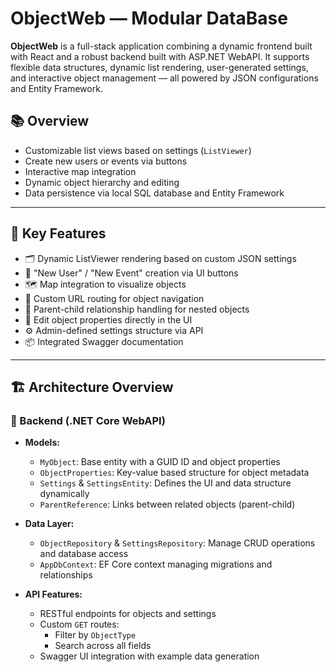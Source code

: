 # ObjectWeb — Modular DataBase

**ObjectWeb** is a full-stack application combining a dynamic frontend built with React and a robust backend built with ASP.NET WebAPI. It supports flexible data structures, dynamic list rendering, user-generated settings, and interactive object management — all powered by JSON configurations and Entity Framework.

## 📚 Overview

- Customizable list views based on settings (`ListViewer`)
- Create new users or events via buttons
- Interactive map integration
- Dynamic object hierarchy and editing
- Data persistence via local SQL database and Entity Framework

---

## 🌟 Key Features

- 🗂️ Dynamic ListViewer rendering based on custom JSON settings
- 👤 "New User" / "New Event" creation via UI buttons
- 🗺️ Map integration to visualize objects
- 🧭 Custom URL routing for object navigation
- 🧱 Parent-child relationship handling for nested objects
- 📝 Edit object properties directly in the UI
- ⚙️ Admin-defined settings structure via API
- 📦 Integrated Swagger documentation

---

## 🏗️ Architecture Overview

### 🔧 Backend (.NET Core WebAPI)

- **Models:**
  - `MyObject`: Base entity with a GUID ID and object properties
  - `ObjectProperties`: Key-value based structure for object metadata
  - `Settings` & `SettingsEntity`: Defines the UI and data structure dynamically
  - `ParentReference`: Links between related objects (parent-child)

- **Data Layer:**
  - `ObjectRepository` & `SettingsRepository`: Manage CRUD operations and database access
  - `AppDbContext`: EF Core context managing migrations and relationships

- **API Features:**
  - RESTful endpoints for objects and settings
  - Custom `GET` routes:
    - Filter by `ObjectType`
    - Search across all fields
  - Swagger UI integration with example data generation
